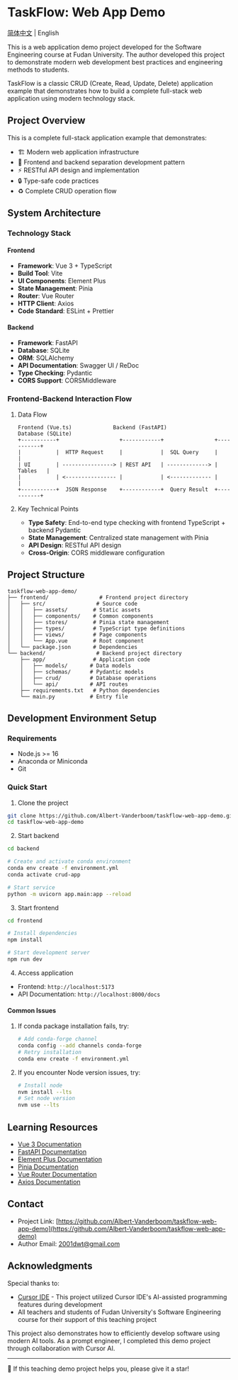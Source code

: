 # TaskFlow: Web App Demo

[简体中文](./README.md) | English

This is a web application demo project developed for the Software Engineering course at Fudan University. The author developed this project to demonstrate modern web development best practices and engineering methods to students.

TaskFlow is a classic CRUD (Create, Read, Update, Delete) application example that demonstrates how to build a complete full-stack web application using modern technology stack.

## Project Overview

This is a complete full-stack application example that demonstrates:

- 🏗️ Modern web application infrastructure
- 📝 Frontend and backend separation development pattern
- ⚡ RESTful API design and implementation
- 🔒 Type-safe code practices
- ♻️ Complete CRUD operation flow

## System Architecture

### Technology Stack

#### Frontend

- **Framework**: Vue 3 + TypeScript
- **Build Tool**: Vite
- **UI Components**: Element Plus
- **State Management**: Pinia
- **Router**: Vue Router
- **HTTP Client**: Axios
- **Code Standard**: ESLint + Prettier

#### Backend

- **Framework**: FastAPI
- **Database**: SQLite
- **ORM**: SQLAlchemy
- **API Documentation**: Swagger UI / ReDoc
- **Type Checking**: Pydantic
- **CORS Support**: CORSMiddleware

### Frontend-Backend Interaction Flow

1. Data Flow

   ```
   Frontend (Vue.ts)             Backend (FastAPI)             Database (SQLite)
   +-----------+                   +------------+                +-----------+
   |           |  HTTP Request     |            |  SQL Query     |           |
   | UI        | ----------------> | REST API   | -------------> |  Tables   |
   |           | <---------------- |            | <------------- |           |
   +-----------+  JSON Response    +------------+  Query Result  +-----------+
   ```
2. Key Technical Points

   - **Type Safety**: End-to-end type checking with frontend TypeScript + backend Pydantic
   - **State Management**: Centralized state management with Pinia
   - **API Design**: RESTful API design
   - **Cross-Origin**: CORS middleware configuration

## Project Structure

```
taskflow-web-app-demo/
├── frontend/                # Frontend project directory
│   ├── src/                # Source code
│   │   ├── assets/        # Static assets
│   │   ├── components/    # Common components
│   │   ├── stores/        # Pinia state management
│   │   ├── types/         # TypeScript type definitions
│   │   ├── views/         # Page components
│   │   └── App.vue        # Root component
│   └── package.json       # Dependencies
└── backend/                # Backend project directory
    ├── app/               # Application code
    │   ├── models/       # Data models
    │   ├── schemas/      # Pydantic models
    │   ├── crud/         # Database operations
    │   └── api/          # API routes
    ├── requirements.txt   # Python dependencies
    └── main.py           # Entry file
```

## Development Environment Setup

### Requirements

- Node.js >= 16
- Anaconda or Miniconda
- Git

### Quick Start

1. Clone the project

```bash
git clone https://github.com/Albert-Vanderboom/taskflow-web-app-demo.git
cd taskflow-web-app-demo
```

2. Start backend

```bash
cd backend

# Create and activate conda environment
conda env create -f environment.yml
conda activate crud-app

# Start service
python -m uvicorn app.main:app --reload
```

3. Start frontend

```bash
cd frontend

# Install dependencies
npm install

# Start development server
npm run dev
```

4. Access application

- Frontend: `http://localhost:5173`
- API Documentation: `http://localhost:8000/docs`

#### Common Issues

1. If conda package installation fails, try:

   ```bash
   # Add conda-forge channel
   conda config --add channels conda-forge
   # Retry installation
   conda env create -f environment.yml
   ```
2. If you encounter Node version issues, try:

   ```bash
   # Install node
   nvm install --lts
   # Set node version
   nvm use --lts
   ```

## Learning Resources

- [Vue 3 Documentation](https://vuejs.org/guide/introduction.html)
- [FastAPI Documentation](https://fastapi.tiangolo.com/)
- [Element Plus Documentation](https://element-plus.org/)
- [Pinia Documentation](https://pinia.vuejs.org/)
- [Vue Router Documentation](https://router.vuejs.org/)
- [Axios Documentation](https://axios-http.com/)

## Contact

- Project Link: [https://github.com/Albert-Vanderboom/taskflow-web-app-demo](https://github.com/Albert-Vanderboom/taskflow-web-app-demo)
- Author Email: [2001dwt@gmail.com](mailto:2001dwt@gmail.com)

## Acknowledgments

Special thanks to:

- [Cursor IDE](https://cursor.sh/) - This project utilized Cursor IDE's AI-assisted programming features during development
- All teachers and students of Fudan University's Software Engineering course for their support of this teaching project

This project also demonstrates how to efficiently develop software using modern AI tools. As a prompt engineer, I completed this demo project through collaboration with Cursor AI.

---

🌟 If this teaching demo project helps you, please give it a star!
